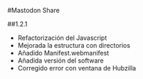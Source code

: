 #Mastodon Share

##1.2.1

* Refactorización del Javascript
* Mejorada la estructura con directorios
* Añadido Manifest.webmanifest
* Añadida versión del software
* Corregido error con ventana de Hubzilla
